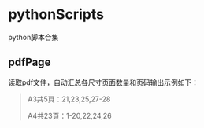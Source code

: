 # pythonScripts
python脚本合集
## pdfPage
读取pdf文件，自动汇总各尺寸页面数量和页码输出示例如下：
> A3共5頁：21,23,25,27-28
> 
> A4共23頁：1-20,22,24,26
